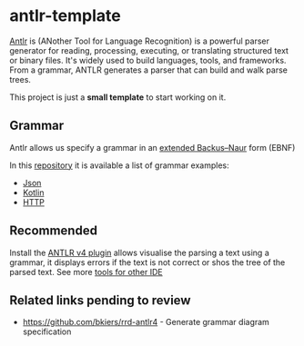 # antlr-template
[Antlr](https://www.antlr.org/) is  (ANother Tool for Language Recognition) is a powerful parser generator for reading, processing, executing, or translating structured text or binary files. It's widely used to build languages, tools, and frameworks. From a grammar, ANTLR generates a parser that can build and walk parse trees.

This project is just a **small template** to start working on it.

## Grammar
Antlr allows us specify a grammar in an [extended Backus–Naur](https://tomassetti.me/ebnf/) form (EBNF)

In this [repository](https://github.com/antlr/grammars-v4) it is available a list of grammar examples:
 * [Json](https://github.com/antlr/grammars-v4/tree/master/json)
 * [Kotlin](https://github.com/antlr/grammars-v4/tree/master/kotlin)
 * [HTTP](https://github.com/antlr/grammars-v4/blob/master/http/http.g4)

## Recommended
Install the [ANTLR v4 plugin](https://plugins.jetbrains.com/plugin/7358-antlr-v4) allows visualise the parsing a text using a grammar, it displays errors if the text is not correct or shos the tree of the parsed text.
See more [tools for other IDE](https://www.antlr.org/tools.html)

## Related links pending to review
* https://github.com/bkiers/rrd-antlr4 - Generate grammar diagram specification
